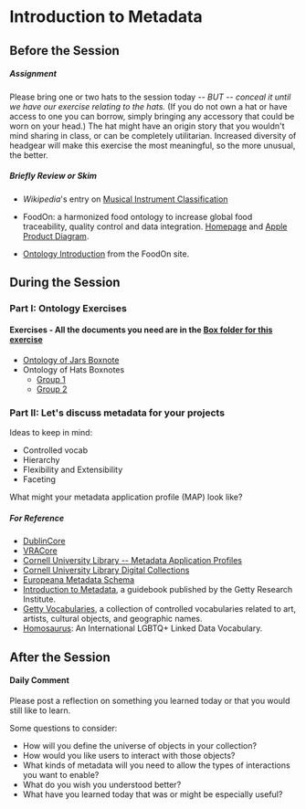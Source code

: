 # Introduction to Metadata

## Before the Session 

##### Assignment

Please bring one or two hats to the session today *-- BUT -- conceal it until we have our exercise relating to the hats.* (If you do not own a hat or have access to one you can borrow, simply bringing any accessory that could be worn on your head.)  The hat might have an origin story that you wouldn't mind sharing in class, or can be completely utilitarian.  Increased diversity of headgear will make this exercise the most meaningful, so the more unusual, the better. 

##### Briefly Review or Skim

* *Wikipedia*'s entry on [Musical Instrument Classification](https://en.wikipedia.org/wiki/Musical_instrument_classification)  

* FoodOn: a harmonized food ontology to increase global food traceability, quality control and data integration.
  [Homepage](https://foodon.org/) and [Apple Product Diagram](https://www.nature.com/articles/s41538-018-0032-6/figures/3).

* [Ontology Introduction](https://foodon.org/design/ontology-introduction/) from the FoodOn site.

## During the Session

### Part I: Ontology Exercises

#### Exercises - All the documents you need are in the [Box folder for this exercise](https://cornell.app.box.com/folder/268136258392)
 * [Ontology of Jars Boxnote](https://cornell.app.box.com/notes/1550293652589)
 * Ontology of Hats Boxnotes
   * [Group 1](https://cornell.app.box.com/notes/1550315049326) 
   * [Group 2](https://cornell.app.box.com/notes/1550316028456) 
   
### Part II: Let's discuss metadata for your projects  

Ideas to keep in mind:  
* Controlled vocab
* Hierarchy
* Flexibility and Extensibility
* Faceting

What might your metadata application profile (MAP) look like?

##### For Reference
 * [DublinCore](https://dublincore.org/)
 * [VRACore](https://www.loc.gov/standards/vracore/)
 * [Cornell University Library -- Metadata Application Profiles](https://confluence.cornell.edu/display/mwgweb/CUL+Metadata+Application+Profiles)  
 * [Cornell University Library Digital Collections](https://digital.library.cornell.edu/collections)  
 * [Europeana Metadata Schema](https://pro.europeana.eu/files/Europeana_Professional/Share_your_data/Technical_requirements/EDM_Documentation//EDM_Definition_v5.2.8_102017.pdf)  
 * [Introduction to Metadata](https://www.getty.edu/publications/intrometadata/), a guidebook published by the Getty Research Institute.
* [Getty Vocabularies](https://www.getty.edu/research/tools/vocabularies/), a collection of controlled vocabularies related to art, artists, cultural objects, and geographic names.
* [Homosaurus](https://homosaurus.org/): An International LGBTQ+ Linked Data Vocabulary.

## After the Session

#### Daily Comment

Please post a reflection on something you learned today or that you would still like to learn. 

Some questions to consider:

* How will you define the universe of objects in your collection?
* How would you like users to interact with those objects?
* What kinds of metadata will you need to allow the types of interactions you want to enable?
* What do you wish you understood better?
* What have you learned today that was or might be especially useful?
